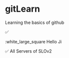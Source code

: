 # gitLearn
Learning the basics of github 


:white_check_mark: <br/>



:white_large_square Hello Ji
  
:white_check_mark: All Servers of SLOv2
